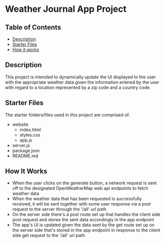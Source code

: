# Weather Journal App Project

## Table of Contents

* [Description](#description)
* [Starter Files](#starter-files)
* [How it works](#how-it-works)

## Description

This project is intended to dynamically update the UI displayed to the user with the appropriate weather data given the information entered by the user with regard to a location represented by a zip code and a country code.         

## Starter Files

The starter folders/files used in this project are comprised of:
* website
  * index.html
  * styles.css
  * app.js
* server.js
* package.json
* README.md

## How It Works
* When the user clicks on the generate button, a network request is sent off to the designated OpenWeatherMap web api endpoints to fetch weather data
* When the weather data that has been requested is successfully received, it will be sent together with some user response via a post request to the server through the '/all' url path
* On the server side there's a post route set up that handles the client side post request and stores the sent data accordingly in the app endpoint
* The app's UI is updated given the data sent by the get route set up on the server side that's stored in the app endpoint in response to the client side get request to the '/all' url path

